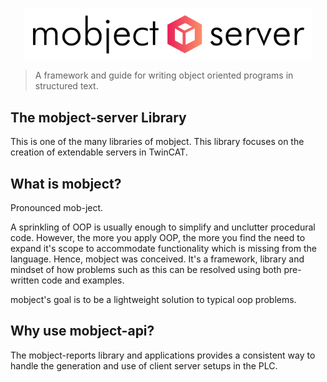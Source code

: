 <p align="center">
  <img width="460" src="./images/logo.svg">
</p>

> A framework and guide for writing object oriented programs in structured text.

## The mobject-server Library

This is one of the many libraries of mobject. This library focuses on the creation of extendable servers in TwinCAT.

## What is mobject?

Pronounced mob-ject.

A sprinkling of OOP is usually enough to simplify and unclutter procedural code. However, the more you apply OOP, the more you find the need to expand it's scope to accommodate functionality which is missing from the language. Hence, mobject was conceived. It's a framework, library and mindset of how problems such as this can be resolved using both pre-written code and examples.

mobject's goal is to be a lightweight solution to typical oop problems.

## Why use mobject-api?

The mobject-reports library and applications provides a consistent way to handle the generation and use of client server setups in the PLC.
